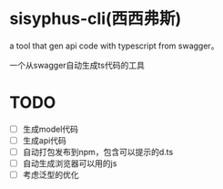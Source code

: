 # sisyphus-cli(西西弗斯)

a tool that gen api code with typescript from swagger。

一个从swagger自动生成ts代码的工具

# TODO

* [ ] 生成model代码
* [ ] 生成api代码
* [ ] 自动打包发布到npm，包含可以提示的d.ts
* [ ] 自动生成浏览器可以用的js
* [ ] 考虑泛型的优化